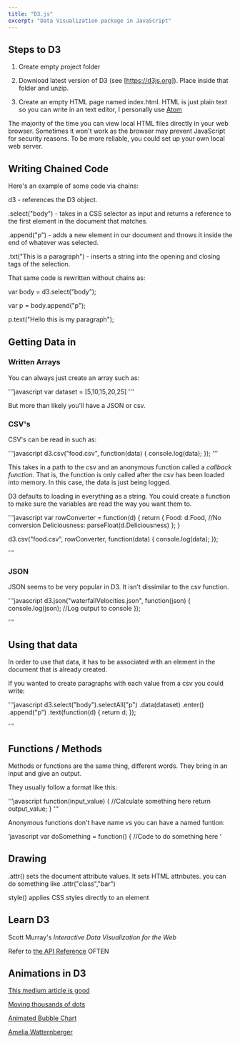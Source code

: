 ```yaml
---
title: "D3.js"
excerpt: "Data Visualization package in JavaScript"
---
```


## Steps to D3
1) Create empty project folder

2) Download latest version of D3 (see [https://d3js.org]). Place inside that folder and unzip.

3) Create an empty HTML page named index.html. HTML is just plain text so you can write in an text editor, I personally use [Atom](atom.io)


The majority of the time you can view local HTML files directly in your web browser. Sometimes it won't work as the browser may prevent JavaScript for security reasons. To be more reliable, you could set up your own local web server.


## Writing Chained Code
Here's an example of some code via chains:

d3   - references the D3 object.

.select("body")    - takes in a CSS selector as input and returns a reference to the first element in the document that matches.

.append("p")    - adds a new element in our document and throws it inside the end of whatever was selected.

.txt("This is a paragraph")    - inserts a string into the opening and closing tags of the selection.

That same code is rewritten without chains as:

var body = d3.select("body");

var p = body.append("p");

p.text("Hello this is my paragraph");

## Getting Data in

### Written Arrays
You can always just create an array such as:

'''javascript
var dataset = [5,10,15,20,25]
'''

But more than likely you'll have a JSON or csv.

### CSV's

CSV's can be read in such as:

'''javascript
d3.csv("food.csv", function(data) {
    console.log(data);
});
'''

This takes in a path to the csv and an anonymous function called a *callback function*. That is, the function is only called after the csv has been loaded into memory. In this case, the data is just being logged.

D3 defaults to loading in everything as a string. You could create a function to make sure the variables are read the way you want them to.

'''javascript
var rowConverter = function(d) {
    return {
        Food: d.Food,  //No conversion
        Deliciousness: parseFloat(d.Deliciousness)
    };
}

d3.csv("food.csv", rowConverter, function(data) {
    console.log(data);
});

'''

### JSON
JSON seems to be very popular in D3. It isn't dissimilar to the csv function.

'''javascript
d3.json("waterfallVelocities.json", function(json) {
    console.log(json);  //Log output to console
});

'''


## Using that data
In order to use that data, it has to be associated with an element in the document that is already created.

If you wanted to create paragraphs with each value from a csv you could write:

'''javascript
d3.select("body").selectAll("p")
    .data(dataset)
    .enter()
    .append("p")
    .text(function(d) { return d; });

'''


## Functions / Methods
Methods or functions are the same thing, different words. They bring in an input and give an output.

They usually follow a format like this:

‘‘‘javascript
function(input_value) {
    //Calculate something here
    return output_value;
}
‘‘‘

Anonymous functions don't have name vs you can have a named funtion:

‘javascript
var doSomething = function() {
    //Code to do something here
‘

## Drawing

.attr() sets the document attribute values. It sets HTML attributes. you can do something like .attr("class","bar")

style() applies CSS styles directly to an element



## Learn D3
Scott Murray's *Interactive Data Visualization for the Web*

Refer to [the API Reference](https://github.com/d3/d3/blob/master/API.md) OFTEN

## Animations in D3
[This medium article is good](https://towardsdatascience.com/animated-storytelling-using-the-javascript-d3-library-a1c2264142ad)

[Moving thousands of dots](https://bl.ocks.org/pbeshai/65420c8d722cdbb0600b276c3adcc6e8)

[Animated Bubble Chart](https://observablehq.com/@kevin110604/moving-bubble-chart-using-d3-js)

[Amelia Watternberger](https://wattenberger.com/f)
